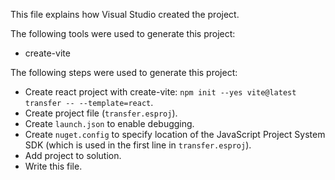 This file explains how Visual Studio created the project.

The following tools were used to generate this project:
- create-vite

The following steps were used to generate this project:
- Create react project with create-vite: `npm init --yes vite@latest transfer -- --template=react`.
- Create project file (`transfer.esproj`).
- Create `launch.json` to enable debugging.
- Create `nuget.config` to specify location of the JavaScript Project System SDK (which is used in the first line in `transfer.esproj`).
- Add project to solution.
- Write this file.
